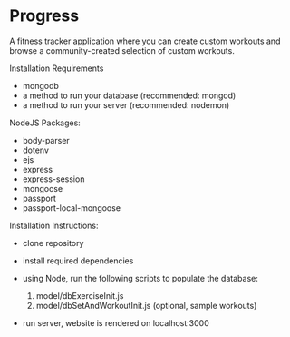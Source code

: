 # Progress

A fitness tracker application where you can create custom workouts and browse a community-created selection of custom workouts.

Installation Requirements
- mongodb
- a method to run your database (recommended: mongod)
- a method to run your server (recommended: nodemon)

NodeJS Packages:
- body-parser
- dotenv
- ejs
- express
- express-session
- mongoose
- passport
- passport-local-mongoose

Installation Instructions:
- clone repository
- install required dependencies
- using Node, run the following scripts to populate the database:
  1. model/dbExerciseInit.js 
  2. model/dbSetAndWorkoutInit.js (optional, sample workouts)

- run server, website is rendered on localhost:3000
